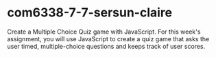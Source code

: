 # com6338-7-7-sersun-claire
Create a Multiple Choice Quiz game with JavaScript.  For this week's assignment, you will use JavaScript to create a quiz game that asks the user timed, multiple-choice questions and keeps track of user scores.
